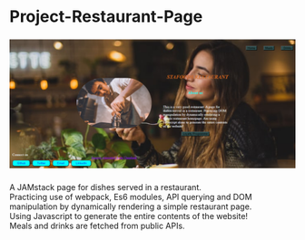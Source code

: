 # Project-Restaurant-Page

###
   <img src='./restaurant.png'>

###

A JAMstack page for dishes served in a restaurant.  
Practicing use of webpack, Es6 modules, API querying and DOM manipulation by dynamically rendering a simple restaurant page.  
Using Javascript to generate the entire contents of the website!  
Meals and drinks are fetched from public APIs.

###


